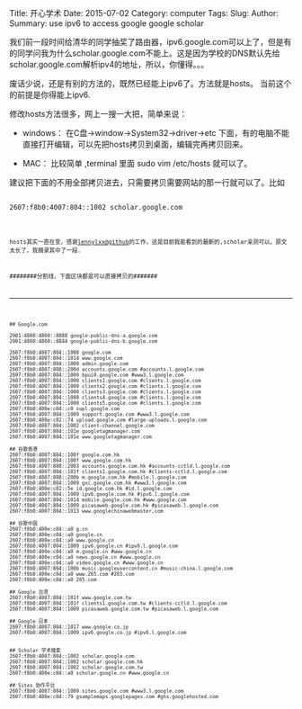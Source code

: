 Title: 开心学术
Date: 2015-07-02
Category: computer
Tags:
Slug:
Author:
Summary: use ipv6 to access google  google scholar

我们前一段时间给清华的同学抽奖了路由器，ipv6.google.com可以上了，但是有的同学问我为什么scholar.google.com不能上。这是因为学校的DNS默认先给scholar.google.com解析ipv4的地址，所以，你懂得。。。

废话少说，还是有别的方法的，既然已经能上ipv6了。方法就是hosts。 当前这个的前提是你得能上ipv6.

修改hosts方法很多，网上一搜一大把，简单来说：

* windows： 在C盘->window->System32->driver->etc 下面，有的电脑不能直接打开编辑，可以先把hosts拷贝到桌面，编辑完再拷贝回来。

* MAC： 比较简单 ,terminal 里面 sudo vim /etc/hosts 就可以了。

建议把下面的不用全部拷贝进去，只需要拷贝需要网站的那一行就可以了。比如
<pre><code>
2607:f8b0:4007:804::1002 scholar.google.com
<code></pre>

hosts其实一直在变，感谢[lennylxx@github](https://github.com/lennylxx/ipv6-hosts/blob/master/snippets/01_google.txt "点我点我")的工作，这是目前我能看到的最新的,scholar亲测可以。原文太长了，我摘录其中了一段.


########分割线，下面区块都是可以直接拷贝的#######

---

<pre><code>
## Google.com

2001:4860:4860::8888 google-public-dns-a.google.com
2001:4860:4860::8844 google-public-dns-b.google.com

2607:f8b0:4007:804::1008 google.com
2607:f8b0:4007:804::1014 www.google.com
2607:f8b0:4007:804::1009 admin.google.com
2607:f8b0:4007:808::200d accounts.google.com #accounts.l.google.com
2607:f8b0:4007:804::1009 bpui0.google.com #www3.l.google.com
2607:f8b0:4007:804::1000 clients1.google.com #clients.l.google.com
2607:f8b0:4007:804::1000 clients2.google.com #clients.l.google.com
2607:f8b0:4007:804::1000 clients3.google.com #clients.l.google.com
2607:f8b0:4007:804::1000 clients4.google.com #clients.l.google.com
2607:f8b0:4007:804::1000 clients5.google.com #clients.l.google.com
2607:f8b0:400e:c04::c0 supl.google.com
2607:f8b0:4007:804::1009 support.google.com #www3.l.google.com
2607:f8b0:400e:c02::74 upload.google.com #large-uploads.l.google.com
2607:f8b0:4007:804::1002 client-channel.google.com
2607:f8b0:4007:804::101e googletagmanager.com
2607:f8b0:4007:804::101e www.googletagmanager.com

## 谷歌香港
2607:f8b0:4007:804::100f google.com.hk
2607:f8b0:4007:804::100f www.google.com.hk
2607:f8b0:4007:808::2003 accounts.google.com.hk #accounts-cctld.l.google.com
2607:f8b0:4007:804::101f clients1.google.com.hk #clients-cctld.l.google.com
2607:f8b0:4007:808::200b m.google.com.hk #mobile.l.google.com
2607:f8b0:4007:804::1009 gxc.google.com.hk #www3.l.google.com
2607:f8b0:400e:c02::5e id.google.com.hk #id.l.google.com
2607:f8b0:4007:804::1009 ipv6.google.com.hk #ipv6.l.google.com
2607:f8b0:4007:804::1014 mobile.google.com.hk #www.google.com
2607:f8b0:4007:804::1009 picasaweb.google.com.hk #picasaweb.l.google.com
2607:f8b0:4007:804::1013 www.googlechinawebmaster.com

## 谷歌中国
2607:f8b0:400e:c04::a0 g.cn
2607:f8b0:400e:c04::a0 google.cn
2607:f8b0:400e:c04::a0 www.google.cn
2607:f8b0:4007:804::1009 ipv6.google.cn #ipv6.l.google.com
2607:f8b0:400e:c04::a0 m.google.cn #www.google.cn
2607:f8b0:400e:c04::a0 news.google.cn #www.google.cn
2607:f8b0:400e:c04::a0 video.google.cn #www.google.cn
2607:f8b0:4007:804::100b music.googleusercontent.cn #music-china.l.google.com
2607:f8b0:400e:c04::a0 www.265.com #265.com
2607:f8b0:400e:c04::a0 265.com

## Google 台湾
2607:f8b0:4007:804::101f www.google.com.tw
2607:f8b0:4007:804::101f clients1.google.com.tw #clients-cctld.l.google.com
2607:f8b0:4007:804::1009 picasaweb.google.com.tw #picasaweb.l.google.com

## Google 日本
2607:f8b0:4007:804::1017 www.google.co.jp
2607:f8b0:4007:804::1009 ipv6.google.co.jp #ipv6.l.google.com


## Scholar 学术搜索
2607:f8b0:4007:804::1002 scholar.google.com
2607:f8b0:4007:804::1002 scholar.google.com.hk
2607:f8b0:4007:804::1002 scholar.google.com.tw
2607:f8b0:400e:c04::a0 scholar.google.cn #www.google.cn

## Sites 协作平台
2607:f8b0:4007:804::1009 sites.google.com #www3.l.google.com
2607:f8b0:400e:c04::79 gsamplemaps.googlepages.com #ghs.googlehosted.com
<code></pre>
